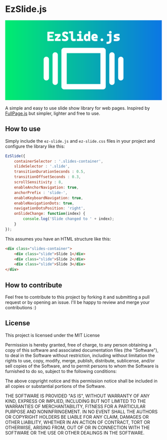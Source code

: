 # EzSlide.js

![Logo](logo.png)

A simple and easy to use slide show library for web pages.
Inspired by [FullPage.js](https://alvarotrigo.com/fullPage/) but simpler, lighter and free to use.

## How to use
Simply include the `ez-slide.js` and `ez-slide.css` files in your project and configure the library like this:

```javascript
EzSlide({
    containerSelector : '.slides-container',
    slideSelector : '.slide',
    transitionDurationSeconds : 0.5,
    transitionOffsetSeconds : 0.3,
    scrollSensitivity : 8,
    enableAnchorNavigation: true,
    anchorPrefix : 'slide-',
    enableKeyboardNavigation: true,
    enableNavigationDots: true,
    navigationDotsPosition: 'right',
    onSlideChange: function(index) {
        console.log('Slide changed to ' + index);
    }
});
```

This assumes you have an HTML structure like this:

```html
<div class="slides-container">
    <div class="slide">Slide 1</div>
    <div class="slide">Slide 2</div>
    <div class="slide">Slide 3</div>
</div>
```

## How to contribute
Feel free to contribute to this project by forking it and submitting a pull request or by opening an issue.
I'll be happy to review and merge your contributions :)

## License
This project is licensed under the MIT License

Permission is hereby granted, free of charge, to any person obtaining a copy
of this software and associated documentation files (the "Software"), to deal
in the Software without restriction, including without limitation the rights
to use, copy, modify, merge, publish, distribute, sublicense, and/or sell
copies of the Software, and to permit persons to whom the Software is
furnished to do so, subject to the following conditions:

The above copyright notice and this permission notice shall be included in all
copies or substantial portions of the Software.

THE SOFTWARE IS PROVIDED "AS IS", WITHOUT WARRANTY OF ANY KIND, EXPRESS OR
IMPLIED, INCLUDING BUT NOT LIMITED TO THE WARRANTIES OF MERCHANTABILITY,
FITNESS FOR A PARTICULAR PURPOSE AND NONINFRINGEMENT. IN NO EVENT SHALL THE
AUTHORS OR COPYRIGHT HOLDERS BE LIABLE FOR ANY CLAIM, DAMAGES OR OTHER
LIABILITY, WHETHER IN AN ACTION OF CONTRACT, TORT OR OTHERWISE, ARISING FROM,
OUT OF OR IN CONNECTION WITH THE SOFTWARE OR THE USE OR OTHER DEALINGS IN THE
SOFTWARE.
